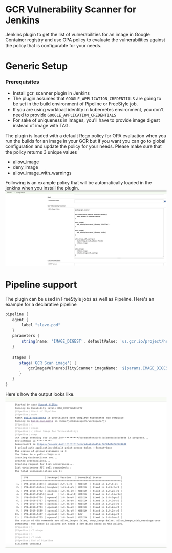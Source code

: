 GCR Vulnerability Scanner for Jenkins
=====================================

Jenkins plugin to get the list of vulnerabilities for an image in Google Container registry
and use OPA policy to evaluate the vulnerabilities against the policy that is configurable for your needs.

# Generic Setup
### Prerequisites
* Install gcr_scanner plugin in Jenkins
* The plugin assumes that `GOOGLE_APPLICATION_CREDENTIALS` are going to be set in the build environment of Pipeline or
FreeStyle job.
* If you are using workload identity in kubernetes environment, you don't need to provide
`GOOGLE_APPLICATION_CREDENTIALS`
* For sake of uniqueness in images, you'll have to provide image digest instead of image with TAG.

The plugin is loaded with a default Rego policy for OPA evaluation when you run the builds for an image in your GCR but
if you want you can go to global configuration and update the policy for your needs. Please make sure that the policy
returns 3 unique values
* allow_image
* deny_image
* allow_image_with_warnings

Following is an example policy that will be automatically loaded in the jenkins when you install the plugin.
![image](images/configuration.png)

# Pipeline support

The plugin can be used in FreeStyle jobs as well as Pipeline. Here's an example for a declarative pipeline
```groovy
pipeline {
   agent {
       label "slave-pod"
   }
   parameters {
       string(name: 'IMAGE_DIGEST', defaultValue: 'us.gcr.io/project/helloworld@sha25677972347', description: '')
   }

   stages {
      stage('GCR Scan image') {
          gcrImageVulnerabilityScanner imageName: '${params.IMAGE_DIGEST}'
      }
   }
}
```
Here's how the output looks like.
![image](images/execution.png)